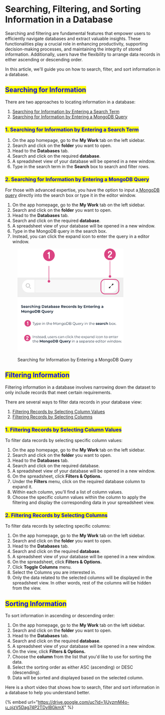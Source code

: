 # Searching, Filtering, and Sorting Information in a Database

Searching and filtering are fundamental features that empower users to efficiently navigate databases and extract valuable insights. These functionalities play a crucial role in enhancing productivity, supporting decision-making processes, and maintaining the integrity of stored information. Additionally, users have the flexibility to arrange data records in either ascending or descending order.&#x20;

In this article, we'll guide you on how to search, filter, and sort information in a database.

## <mark style="color:blue;">Searching for Information</mark>

There are two approaches to locating information in a database:

1. [Searching for Information by Entering a Search Term](searching-filtering-and-sorting-information-in-a-database.md#1.-searching-for-information-by-entering-a-search-term)
2. [Searching for Information by Entering a MongoDB Query](searching-filtering-and-sorting-information-in-a-database.md#2.-searching-for-information-by-entering-a-mongodb-query)

### <mark style="color:blue;">1. Searching for Information by Entering a Search Term</mark>

1. On the app homepage, go to the **My Work** tab on the left sidebar.
2. Search and click on the **folder** you want to open.
3. Head to the **Databases** tab.
4. Search and click on the required **database**.
5. A spreadsheet view of your database will be opened in a new window.
6. Type in the search term in the **Search** box to search and filter rows.

### <mark style="color:blue;">2. Searching for Information by Entering a MongoDB Query</mark>

For those with advanced expertise, you have the option to input a[ MongoDB query](https://www.mongodb.com/docs/manual/tutorial/query-documents/) directly into the search box or type it in the editor window.

1. On the app homepage, go to the **My Work** tab on the left sidebar.
2. Search and click on the **folder** you want to open.
3. Head to the **Databases** tab.
4. Search and click on the required **database**.
5. A spreadsheet view of your database will be opened in a new window.
6. Type in the MongoDB query in the search box.
7. Instead, you can click the expand icon to enter the query in a editor window.

<figure><img src="../.gitbook/assets/LC_Searching and Filtering Information in a Database_S2.png" alt="" width="344"><figcaption><p>Searching for Information by Entering a MongoDB Query</p></figcaption></figure>

## <mark style="color:blue;">Filtering Information</mark>

Filtering information in a database involves narrowing down the dataset to only include records that meet certain requirements.

There are several ways to filter data records in your database view:

1. [Filtering Records by Selecting Column Values](searching-filtering-and-sorting-information-in-a-database.md#1.-filtering-records-by-selecting-column-values)
2. [Filtering Records by Selecting Columns](searching-filtering-and-sorting-information-in-a-database.md#2.-filtering-records-by-selecting-columns)

### <mark style="color:blue;">1. Filtering Records by Selecting Column Values</mark>

To filter data records by selecting specific column values:

1. On the app homepage, go to the **My Work** tab on the left sidebar.
2. Search and click on the **folder** you want to open.
3. Head to the **Databases** tab.
4. Search and click on the required database.
5. A spreadsheet view of your database will be opened in a new window.
6. On the spreadsheet, click **Filters & Options.**
7. Under the **Filters** menu, click on the required database column to expand it.
8. Within each column, you'll find a list of column values.
9. Choose the specific column values within the column to apply the filtering and display the corresponding data in your spreadsheet view.

### <mark style="color:blue;">2. Filtering Records by Selecting Columns</mark>

To filter data records by selecting specific columns:

1. On the app homepage, go to the **My Work** tab on the left sidebar.
2. Search and click on the **folder** you want to open.
3. Head to the **Databases** tab.
4. Search and click on the required **database**.
5. A spreadsheet view of your database will be opened in a new window.
6. On the spreadsheet, click **Filters & Options.**
7. Click **Toggle Columns** menu.
8. Select the Columns you are interested in.
9. Only the data related to the selected columns will be displayed in the spreadsheet view. In other words, rest of the columns will be hidden from the view.

## <mark style="color:blue;">Sorting Information</mark>

To sort information in ascending or descending order:

1. On the app homepage, go to the **My Work** tab on the left sidebar.
2. Search and click on the **folder** you want to open.
3. Head to the **Databases** tab.
4. Search and click on the required **database**.
5. A spreadsheet view of your database will be opened in a new window.
6. On the view, click **Filters & Options.**
7. Choose the **column** from the list that you'd like to use for sorting the data.
8. Select the sorting order as either ASC (ascending) or DESC (descending).
9. Data will be sorted and displayed based on the selected column.

Here is a short video that shows how to search, filter and sort information in a database to help you understand better.

{% embed url="https://drive.google.com/uc?id=1jUyzmM4o-u_ojzV5Dag74P2TDyIBGkmX" %}
